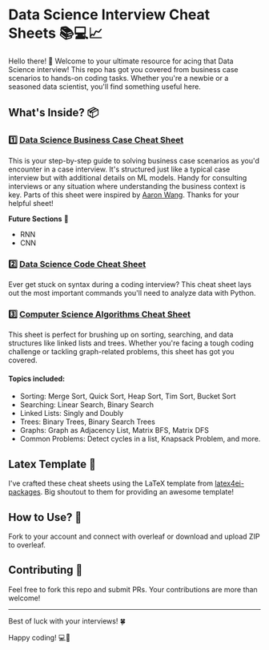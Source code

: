 # Data Science Interview Cheat Sheets 📚💻📈

Hello there! 👋 Welcome to your ultimate resource for acing that Data Science interview! This repo has got you covered from business case scenarios to hands-on coding tasks. Whether you're a newbie or a seasoned data scientist, you'll find something useful here.

## What's Inside? 📦

### 1️⃣ [Data Science Business Case Cheat Sheet](https://github.com/leoniewgnr/DataScienceCheatsheets/blob/build/data_science_case.pdf)
This is your step-by-step guide to solving business case scenarios as you'd encounter in a case interview. It's structured just like a typical case interview but with additional details on ML models. Handy for consulting interviews or any situation where understanding the business context is key.
Parts of this sheet were inspired by [Aaron Wang](https://github.com/aaronwangy/Data-Science-Cheatsheet/tree/main). Thanks for your helpful sheet!

**Future Sections** 🚀
* RNN
* CNN

### 2️⃣ [Data Science Code Cheat Sheet](https://github.com/leoniewgnr/DataScienceCheatsheets/blob/build/data_science_coding.pdf)
Ever get stuck on syntax during a coding interview? This cheat sheet lays out the most important commands you'll need to analyze data with Python.

### 3️⃣ [Computer Science Algorithms Cheat Sheet](https://github.com/leoniewgnr/DataScienceCheatsheets/blob/build/algorithms_coding.pdf)
This sheet is perfect for brushing up on sorting, searching, and data structures like linked lists and trees. Whether you're facing a tough coding challenge or tackling graph-related problems, this sheet has got you covered.

#### Topics included:
- Sorting: Merge Sort, Quick Sort, Heap Sort, Tim Sort, Bucket Sort
- Searching: Linear Search, Binary Search
- Linked Lists: Singly and Doubly
- Trees: Binary Trees, Binary Search Trees
- Graphs: Graph as Adjacency List, Matrix BFS, Matrix DFS
- Common Problems: Detect cycles in a list, Knapsack Problem, and more.


## Latex Template 📄
I've crafted these cheat sheets using the LaTeX template from [latex4ei-packages](https://github.com/latex4ei/latex4ei-packages/tree/master). Big shoutout to them for providing an awesome template!

## How to Use? 🤔
Fork to your account and connect with overleaf or download and upload ZIP to overleaf.

## Contributing 🤝
Feel free to fork this repo and submit PRs. Your contributions are more than welcome!

---

Best of luck with your interviews! 🍀

Happy coding! 💻🎉
